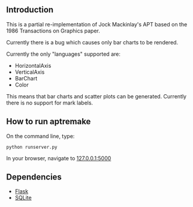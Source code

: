 
## Introduction

This is a partial re-implementation of Jock Mackinlay's APT based on the 1986 Transactions on Graphics paper.

Currently there is a bug which causes only bar charts to be rendered.

Currently the only "languages" supported are:
* HorizontalAxis
* VerticalAxis
* BarChart
* Color

This means that bar charts and scatter plots can be generated.
Currently there is no support for mark labels.

## How to run aptremake

On the command line, type:

    python runserver.py

In your browser, navigate to [127.0.0.1:5000](127.0.0.1:5000)

## Dependencies

* [Flask](http://flask.pocoo.org/ "Flask")
* [SQLite](https://www.sqlite.org/ "SQLite")


